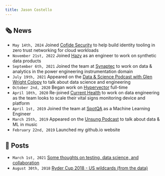 ```yaml
---
title: Jason Costello
---
```


## 🗞 News

* `May 14th, 2024` Joined [Cofide Security](https://cofide.io) to help build identity tooling in zero trust networking for cloud workloads
* `November 21st, 2022` Joined [Hazy](https://hazy.com) as an engineer to work on synthetic data products
* `September 6th, 2021` Joined the team at [Synaptec](https://synapt.ec) to work on data & analytics in the power engineering instrumentation domain
* `July 19th, 2021` Appeared on the [Data & Science Podcast with Glen Wright Colopy](https://youtu.be/cQeoI4Z52Dc) to talk about data science and engineering
* `October 2nd, 2020` Began work on [Hypervector](https://hypervector.io) full-time
* `April 10th, 2020` Re-joined [Current Health](https://currenthealth.com) to work on data engineering as the team looks to scale their vital signs monitoring device and platform
* `April 1st, 2019` Joined the team at [SpotQA](https://virtuoso.qa) as a Machine Learning Engineer
* `March 25th, 2019` Appeared on the [Unsung Podcast](https://www.unsungpod.net/episodes/episode-63-algorithm-n-blues-spotify-ai-and-the-decline-of-the-musician) to talk about data & ML in music
* `February 22nd, 2019` Launched my github.io website

## 📖 Posts

* `March 1st, 2021` [Some thoughts on testing, data science, and collaboration](posts/2021-3-1-testing-thoughts.md)
* `August 30th, 2018` [Ryder Cup 2018 - US wildcards (from the data)](posts/2018-8-30-ryder-cup.md)
